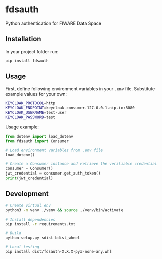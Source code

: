 # fdsauth
Python authentication for FIWARE Data Space

## Installation
In your project folder run:
```bash
pip install fdsauth
```

## Usage
First, define following environment variables in your `.env` file. Substitute example values for your own:
```bash
KEYCLOAK_PROTOCOL=http
KEYCLOAK_ENDPOINT=keycloak-consumer.127.0.0.1.nip.io:8080
KEYCLOAK_USERNAME=test-user
KEYCLOAK_PASSWORD=test
```

Usage example:
```python
from dotenv import load_dotenv
from fdsauth import Consumer

# Load environment variables from .env file
load_dotenv()

# Create a Consumer instance and retrieve the verifiable credential
consumer = Consumer()
jwt_credential = consumer.get_auth_token()
print(jwt_credential)
```

## Development
```bash
# Create virtual env
python3 -m venv ./venv && source ./venv/bin/activate

# Install dependencies
pip install -r requirements.txt

# Build
python setup.py sdist bdist_wheel

# Local testing
pip install dist/fdsauth-X.X.X-py3-none-any.whl
```